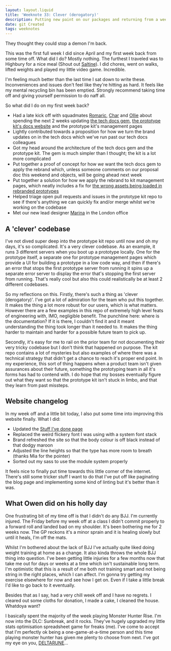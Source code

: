 ```yaml
---
layout: layout.liquid
title: 'Weeknote 33: Clever (derogatory)'
description: Putting new paint on our packages and returning from a week off
date: git Created
tags: weeknotes
---
```


They thought they could stop a demon I'm back.

This was the first full week I did since April and my first week back from some time off. What did I do? Mostly nothing. The furthest I traveled was to Highbury for a nice meal (Shout out [Saltine](https://www.saltine.co.uk/)). I did chores, went on walks, lifted weights and played my little video game. Incredible.

I'm feeling much better than the last time I sat down to write these. Inconveniences and issues don't feel like they're hitting as hard. It feels like my mental recycling bin has been emptied. Strongly recommend taking time off and giving yourself permission to do naff all.

So what did I do on my first week back?

- Had a late kick off with squadmates [Romaric](https://romaricpascal.is/), [Char](https://cdownsdesign.com/) and [Ollie](https://obyford.com/) about spending the next 2 weeks updating [the tech docs gem](https://github.com/alphagov/tech-docs-gem), [the prototype kit's docs website](https://prototype-kit.service.gov.uk/docs/) and the prototype kit's management pages
- Lightly contributed towards a proposition for how we turn the brand updates on in the tech docs which we've run past our tech docs colleagues
- Got my head around the architecture of the tech docs gem and the prototype kit. The gem is much simpler than I thought; the kit is a lot more complicated
- Put together a proof of concept for how _we_ want the tech docs gem to apply the rebrand which, unless someone comments on our proposal doc this weekend and objects, will be going ahead next week
- Put together a solution for how we apply the rebrand to kit management pages, which neatly includes a fix for [the wrong assets being loaded in rebranded prototypes](https://github.com/alphagov/govuk-prototype-kit/issues/2427)
- Helped triage open pull requests and issues in the prototype kit repo to see if there's anything we can quickly fix and/or merge whilst we're working on the codebase
- Met our new lead designer [Marina](https://www.marinafiliba.com/about) in the London office

## A 'clever' codebase

I've not dived super deep into the prototype kit repo until now and oh my days, it's so complicated. It's a very clever codebase. As an example, it runs 3 different servers when you boot up a prototype locally. One for the prototype itself, a separate one for prototype management pages which provide a UI for building a prototype in a low code way, and then if there's an error that stops the first prototype server from running it spins up a separate error server to display the error that's stopping the first server from running. That's really cool but also this could realistically be at least 2 different codebases.

So my reflections on this. Firstly, there's such a thing as 'clever (derogatory)'. I've got a lot of admiration for the team who put this together. It makes the thing a lot more robust for our users, which is what matters. However there are a few examples in this repo of extremely high level feats of engineering with, IMO, negligible benefit. The punchline here: where is the documentation? If it is there, I couldn't find it and it meant understanding the thing took longer than it needed to. It makes the thing harder to maintain and harder for a possible future team to pick up.

Secondly, it's easy for me to rail on the prior team for not documenting their very tricky codebase but I don't think that happened on purpose. The kit repo contains a lot of mysteries but also examples of where there was a technical strategy that didn't get a chance to reach it's proper end point. In my experience, this sort of thing happens when a product team isn't given assurances about their future, something the prototyping team in all it's forms has had to contend with. I do hope that my bosses eventually figure out what they want so that the prototype kit isn't stuck in limbo, and that they learn from past missteps.

## Website changelog

In my week off and a little bit today, I also put some time into improving this website finally. What I did:

- Updated the [Stuff I've done page](/stuff-ive-done)
- Replaced the weird flickery font I was using with a system font stack
- Brand refreshed the site so that the body colour is off black instead of that dodgy maroon
- Adjusted the line heights so that the type has more room to breath (thanks Mia for the pointer)
- Sorted out my sass to use the module system properly

It feels nice to finally put time towards this little corner of the internet. There's still some tricker stuff I want to do that I've put off like paginating the blog page and implementing some kind of linting but it's better than it was.

## What Owen did on his holly day

One frustrating bit of my time off is that I didn't do any BJJ. I'm currently injured. The Friday before my week off at a class I didn't commit properly to a forward roll and landed bad on my shoulder. It's been bothering me for 2 weeks now. The GP reckons it's a minor sprain and it is healing slowly but until it heals, I'm off the mats.

Whilst I'm bothered about the lack of BJJ I've actually quite liked doing weight training at home as a change. It also kinda throws the whole BJJ thing into question. I've been getting little injuries for a few months now that take me out for days or weeks at a time which isn't sustainable long term. I'm optimistic that this is a result of me both not training smart and not being string in the right places, which I can affect. I'm gonna try getting my exercise elsewhere for now and see how I get on. Even if I take a little break I'd like to go back to it eventually.

Besides that as I say, had a very chill week off and I have no regrets. I cleared out some cloths for donation, I made a cake, I cleaned the house. Whatdoya want?

I basically spent the majority of the week playing Monster Hunter Rise. I'm now into the DLC: Sunbreak, and it rocks. They've hugely upgraded my little stats optimisation spreadsheet game for freaks (me). I've come to accept that I'm perfectly ok being a one-game-at-a-time person and this time playing monster hunter has given me plenty to choose from next. I've got my eye on you, [DELTARUNE](https://deltarune.com/)...